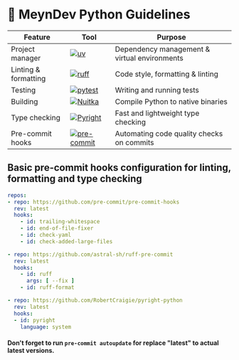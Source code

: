 # 🐍 MeynDev Python Guidelines

| Feature              | Tool                                                                                                                                             | Purpose                                      |
|----------------------|--------------------------------------------------------------------------------------------------------------------------------------------------|----------------------------------------------|
| Project manager      | [![uv](https://img.shields.io/badge/uv-DE5FE9?style=for-the-badge&logo=uv&logoColor=white)](https://github.com/astral-sh/uv)                     | Dependency management & virtual environments |
| Linting & formatting | [![ruff](https://img.shields.io/badge/ruff-D7FF64?style=for-the-badge&logo=ruff&logoColor=black)](https://github.com/astral-sh/ruff)             | Code style, formatting & linting             |
| Testing              | [![pytest](https://img.shields.io/badge/pytest-0A9EDC?style=for-the-badge&logo=pytest&logoColor=white)](https://pytest.org)                      | Writing and running tests                    |
| Building             | [![Nuitka](https://img.shields.io/badge/nuitka-3776AB?style=for-the-badge&logo=nuitka&logoColor=white)](https://nuitka.net)                      | Compile Python to native binaries            |
| Type checking        | [![Pyright](https://img.shields.io/badge/Pyright-C3C38F?style=for-the-badge&logo=pyright&logoColor=white)](https://github.com/microsoft/pyright) | Fast and lightweight type checking           |
| Pre-commit hooks     | [![pre-commit](https://img.shields.io/badge/pre--commit-FAB040?style=for-the-badge&logo=pre-commit&logoColor=black)](https://pre-commit.com)     | Automating code quality checks on commits    |

## Basic pre-commit hooks configuration for linting, formatting and type checking
```yaml
repos:
- repo: https://github.com/pre-commit/pre-commit-hooks
  rev: latest
  hooks:
    - id: trailing-whitespace
    - id: end-of-file-fixer
    - id: check-yaml
    - id: check-added-large-files

- repo: https://github.com/astral-sh/ruff-pre-commit
  rev: latest
  hooks:
    - id: ruff
      args: [ --fix ]
    - id: ruff-format

- repo: https://github.com/RobertCraigie/pyright-python
  rev: latest
  hooks:
  - id: pyright
    language: system

```
#### Don't forget to run `pre-commit autoupdate` for replace "latest" to actual latest versions.
